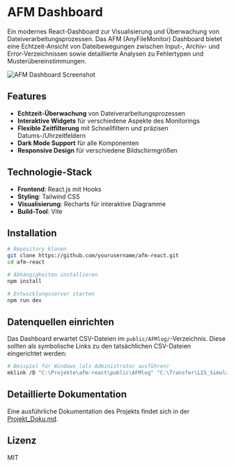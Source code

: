 # AFM Dashboard

Ein modernes React-Dashboard zur Visualisierung und Überwachung von Dateiverarbeitungsprozessen. Das AFM (AnyFileMonitor) Dashboard bietet eine Echtzeit-Ansicht von Dateibewegungen zwischen Input-, Archiv- und Error-Verzeichnissen sowie detaillierte Analysen zu Fehlertypen und Musterübereinstimmungen.

![AFM Dashboard Screenshot](./screenshot.png)

## Features

- **Echtzeit-Überwachung** von Dateiverarbeitungsprozessen
- **Interaktive Widgets** für verschiedene Aspekte des Monitorings
- **Flexible Zeitfilterung** mit Schnellfiltern und präzisen Datums-/Uhrzeitfeldern
- **Dark Mode Support** für alle Komponenten
- **Responsive Design** für verschiedene Bildschirmgrößen

## Technologie-Stack

- **Frontend**: React.js mit Hooks
- **Styling**: Tailwind CSS
- **Visualisierung**: Recharts für interaktive Diagramme
- **Build-Tool**: Vite

## Installation

```bash
# Repository klonen
git clone https://github.com/yourusername/afm-react.git
cd afm-react

# Abhängigkeiten installieren
npm install

# Entwicklungsserver starten
npm run dev
```

## Datenquellen einrichten

Das Dashboard erwartet CSV-Dateien im `public/AFMlog/`-Verzeichnis. Diese sollten als symbolische Links zu den tatsächlichen CSV-Dateien eingerichtet werden:

```bash
# Beispiel für Windows (als Administrator ausführen)
mklink /D "C:\Projekte\afm-react\public\AFMlog" "C:\Transfer\LIS_Simulator\AFMlog"
```

## Detaillierte Dokumentation

Eine ausführliche Dokumentation des Projekts findet sich in der [Projekt_Doku.md](./Projekt_Doku.md).

## Lizenz

MIT
